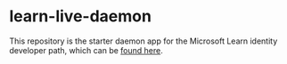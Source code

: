 # learn-live-daemon

This repository is the starter daemon app for the Microsoft Learn identity developer path, which can be [found here](https://aka.ms/con059).
